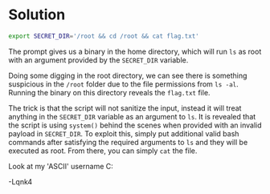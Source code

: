 # Solution
``` bash
export SECRET_DIR='/root && cd /root && cat flag.txt'
```

The prompt gives us a binary in the home directory, which will run `ls` as root with an argument provided by the `SECRET_DIR` variable. 

Doing some digging in the root directory, we can see there is something suspicious in the `/root` folder due to the file permissions from `ls -al`. Running the binary on this directory reveals the `flag.txt` file.

The trick is that the script will not sanitize the input, instead it will treat anything in the `SECRET_DIR` variable as an argument to `ls`. It is revealed that the script is using `system()` behind the scenes when provided with an invalid payload in `SECRET_DIR`. To exploit this, simply put additional valid bash commands after satisfying the required arguments to `ls` and they will be executed as root. From there, you can simply `cat` the file.

Look at my 'ASCII' username C:

-Lqnk4
